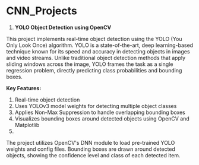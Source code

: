 # CNN_Projects

1. ****YOLO Object Detection using OpenCV****
   
This project implements real-time object detection using the YOLO (You Only Look Once) algorithm. YOLO is a state-of-the-art, deep learning-based technique known for its speed and accuracy in detecting objects in images and video streams. Unlike traditional object detection methods that apply sliding windows across the image, YOLO frames the task as a single regression problem, directly predicting class probabilities and bounding boxes.

**Key Features:**

1. Real-time object detection
2. Uses YOLOv3 model weights for detecting multiple object classes
3. Applies Non-Max Suppression to handle overlapping bounding boxes
4. Visualizes bounding boxes around detected objects using OpenCV and Matplotlib
5. 
The project utilizes OpenCV's DNN module to load pre-trained YOLO weights and config files. Bounding boxes are drawn around detected objects, showing the confidence level and class of each detected item.
